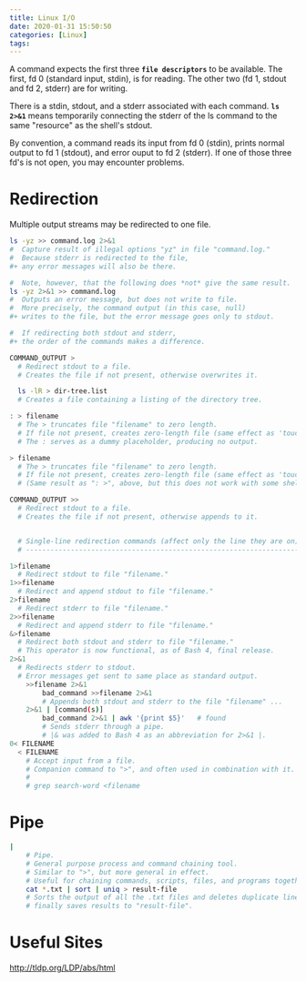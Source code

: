 ```yaml
---
title: Linux I/O
date: 2020-01-31 15:50:50
categories: [Linux]
tags:
---
```


A command expects the first three **`file descriptors`** to be available. The first, fd 0 (standard input, stdin), is for reading. The other two (fd 1, stdout and fd 2, stderr) are for writing.

There is a stdin, stdout, and a stderr associated with each command. **`ls 2>&1`** means temporarily connecting the stderr of the ls command to the same "resource" as the shell's stdout.

By convention, a command reads its input from fd 0 (stdin), prints normal output to fd 1 (stdout), and error ouput to fd 2 (stderr). If one of those three fd's is not open, you may encounter problems.

# Redirection

Multiple output streams may be redirected to one file.

``` bash
ls -yz >> command.log 2>&1
#  Capture result of illegal options "yz" in file "command.log."
#  Because stderr is redirected to the file,
#+ any error messages will also be there.

#  Note, however, that the following does *not* give the same result.
ls -yz 2>&1 >> command.log
#  Outputs an error message, but does not write to file.
#  More precisely, the command output (in this case, null)
#+ writes to the file, but the error message goes only to stdout.

#  If redirecting both stdout and stderr,
#+ the order of the commands makes a difference.
```

<!--more-->

``` bash
COMMAND_OUTPUT >
  # Redirect stdout to a file.
  # Creates the file if not present, otherwise overwrites it.

  ls -lR > dir-tree.list
  # Creates a file containing a listing of the directory tree.

: > filename
  # The > truncates file "filename" to zero length.
  # If file not present, creates zero-length file (same effect as 'touch').
  # The : serves as a dummy placeholder, producing no output.

> filename    
  # The > truncates file "filename" to zero length.
  # If file not present, creates zero-length file (same effect as 'touch').
  # (Same result as ": >", above, but this does not work with some shells.)

COMMAND_OUTPUT >>
  # Redirect stdout to a file.
  # Creates the file if not present, otherwise appends to it.


  # Single-line redirection commands (affect only the line they are on):
  # --------------------------------------------------------------------

1>filename
  # Redirect stdout to file "filename."
1>>filename
  # Redirect and append stdout to file "filename."
2>filename
  # Redirect stderr to file "filename."
2>>filename
  # Redirect and append stderr to file "filename."
&>filename
  # Redirect both stdout and stderr to file "filename."
  # This operator is now functional, as of Bash 4, final release.
2>&1
  # Redirects stderr to stdout.
  # Error messages get sent to same place as standard output.
    >>filename 2>&1
        bad_command >>filename 2>&1
        # Appends both stdout and stderr to the file "filename" ...
    2>&1 | [command(s)]
        bad_command 2>&1 | awk '{print $5}'   # found
        # Sends stderr through a pipe.
        # |& was added to Bash 4 as an abbreviation for 2>&1 |.
0< FILENAME
  < FILENAME
    # Accept input from a file.
    # Companion command to ">", and often used in combination with it.
    #
    # grep search-word <filename
```

# Pipe

``` bash
|
    # Pipe.
    # General purpose process and command chaining tool.
    # Similar to ">", but more general in effect.
    # Useful for chaining commands, scripts, files, and programs together.
    cat *.txt | sort | uniq > result-file
    # Sorts the output of all the .txt files and deletes duplicate lines,
    # finally saves results to "result-file".
```


# Useful Sites

http://tldp.org/LDP/abs/html